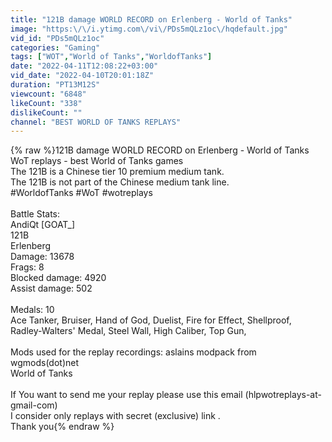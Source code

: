 ```yaml
---
title: "121B damage WORLD RECORD on Erlenberg - World of Tanks"
image: "https:\/\/i.ytimg.com\/vi\/PDs5mQLz1oc\/hqdefault.jpg"
vid_id: "PDs5mQLz1oc"
categories: "Gaming"
tags: ["WOT","World of Tanks","WorldofTanks"]
date: "2022-04-11T12:08:22+03:00"
vid_date: "2022-04-10T20:01:18Z"
duration: "PT13M12S"
viewcount: "6848"
likeCount: "338"
dislikeCount: ""
channel: "BEST WORLD OF TANKS REPLAYS"
---
```

{% raw %}121B damage WORLD RECORD on Erlenberg - World of Tanks<br />WoT replays - best World of Tanks games<br />The 121B is a Chinese tier 10 premium medium tank.<br />The 121B is not part of the Chinese medium tank line.<br />#WorldofTanks #WoT #wotreplays<br /><br />Battle Stats:<br />AndiQt [GOAT_]<br />121B<br />Erlenberg<br />Damage: 13678<br />Frags: 8<br />Blocked damage: 4920<br />Assist damage: 502<br /><br />Medals: 10<br />Ace Tanker, Bruiser, Hand of God, Duelist, Fire for Effect, Shellproof, Radley-Walters' Medal, Steel Wall, High Caliber, Top Gun,<br /><br />Mods used for the replay recordings: aslains modpack from wgmods(dot)net<br />World of Tanks<br /><br />If You want to send me your replay please use this email (hlpwotreplays-at-gmail-com)<br />I consider only replays with secret (exclusive) link .<br />Thank you{% endraw %}
